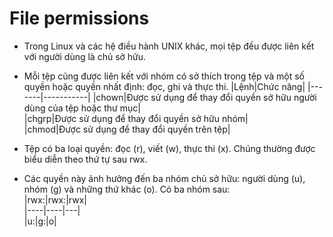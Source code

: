 # File permissions
- Trong Linux và các hệ điều hành UNIX khác, mọi tệp đều được liên kết với người dùng là chủ sở hữu. 
- Mỗi tệp cũng được liên kết với nhóm có sở thích trong tệp và một số quyền hoặc quyền nhất định: đọc, ghi và thực thi.
|Lệnh|Chức năng|
|-------|-----------|
|chown|Được sử dụng để thay đổi quyền sở hữu người dùng của tệp hoặc thư mục|  
|chgrp|Được sử dụng để thay đổi quyền sở hữu nhóm|  
|chmod|Được sử dụng để thay đổi quyền trên tệp|  

- Tệp có ba loại quyền: đọc (r), viết (w), thực thi (x). Chúng thường được biểu diễn theo thứ tự sau rwx.  
- Các quyền này ảnh hưởng đến ba nhóm chủ sở hữu: người dùng (u), nhóm (g) và những thứ khác (o). Có ba nhóm sau:  
|rwx:|rwx:|rwx|  
|----|----|---|  
|u:|g:|o|  
